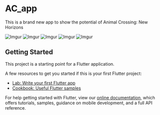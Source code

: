# AC_app

This is a brand new app to show the potential of Animal Crossing: New Horizons

![Imgur](https://i.imgur.com/X7WtKDq.jpg)
![Imgur](https://i.imgur.com/MXh2yBs.jpg)
![Imgur](https://i.imgur.com/W0NTidV.jpg)
![Imgur](https://i.imgur.com/iF3k1t8.jpg)
![Imgur](https://i.imgur.com/weNvlz5.jpg)

## Getting Started

This project is a starting point for a Flutter application.

A few resources to get you started if this is your first Flutter project:

- [Lab: Write your first Flutter app](https://flutter.dev/docs/get-started/codelab)
- [Cookbook: Useful Flutter samples](https://flutter.dev/docs/cookbook)

For help getting started with Flutter, view our
[online documentation](https://flutter.dev/docs), which offers tutorials,
samples, guidance on mobile development, and a full API reference.
